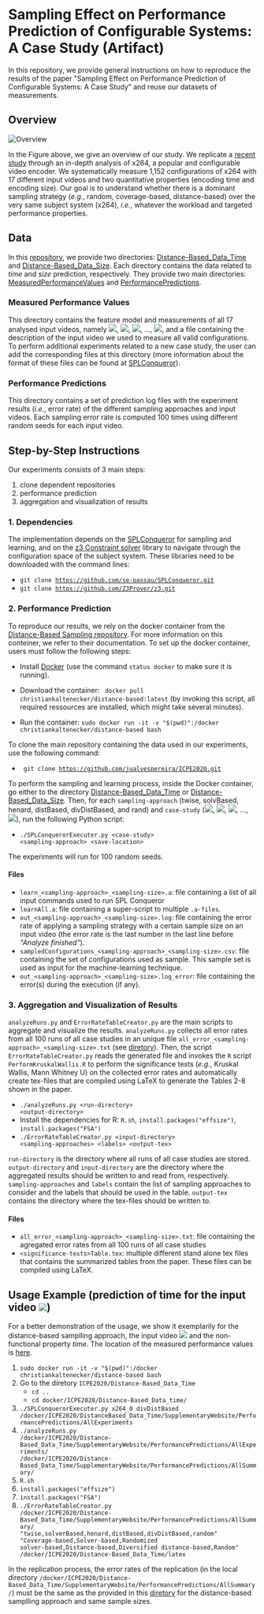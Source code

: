 # Sampling Effect on Performance Prediction of Configurable Systems: A Case Study (Artifact)

In this repository, we provide general instructions on how to reproduce the results of the paper "Sampling Effect on Performance Prediction of Configurable Systems: A Case Study" and reuse our datasets of measurements.

## Overview

![Overview](https://github.com/jualvespereira/ICPE2020/blob/master/overview.png)

In the Figure above, we give an overview of our study.
We replicate a [recent study](https://github.com/se-passau/Distance-Based_Data) through an in-depth analysis of x264, a popular and configurable video encoder.
We systematically measure 1,152 configurations of x264 with 17 different input videos and two quantitative properties (encoding time and encoding size).
Our goal is to understand whether there is a dominant sampling strategy (*e.g.*, random, coverage-based, distance-based) over the very same subject system (x264), *i.e.*, whatever the workload and targeted performance properties. 

## Data

In this [repository](https://github.com/jualvespereira/ICPE2020), we provide two directories: [Distance-Based_Data_Time](Distance-Based_Data_Time/) and [Distance-Based_Data_Size](Distance-Based_Data_Size/).
Each directory contains the data related to *time* and *size* prediction, respectively.
They provide two main directories: [MeasuredPerformanceValues](Distance-Based_Data_Time/SupplementaryWebsite/MeasuredPerformanceValues/) and [PerformancePredictions](Distance-Based_Data_Time/SupplementaryWebsite/PerformancePredictions/).

### Measured Performance Values

This directory contains the feature model and measurements of all 17 analysed input videos, namely <img src="http://latex.codecogs.com/gif.latex?x264_0" border="0"/>, <img src="http://latex.codecogs.com/gif.latex?x264_1" border="0"/>, <img src="http://latex.codecogs.com/gif.latex?x264_2" border="0"/>, ..., <img src="http://latex.codecogs.com/gif.latex?x264_{16}" border="0"/>, and a file containing the description of the input video we used to measure all valid configurations. To perform additional experiments related to a new case study, the user can add the corresponding files at this directory (more information about the format of these files can be found at [SPLConqueror](github.com/se-passau/SPLConqueror)).

### Performance Predictions

This directory contains a set of prediction log files with the experiment results (*i.e.*, error rate) of the different sampling approaches and input videos. Each sampling error rate is computed 100 times using different random seeds for each input video.

## Step-by-Step Instructions

Our experiments consists of 3 main steps:
1. clone dependent repositories
2. performance prediction
3. aggregation and visualization of results

### 1. Dependencies

The implementation depends on the [SPLConqueror](github.com/se-passau/SPLConqueror) for sampling and learning, and on the [z3 Constraint solver](https://github.com/Z3Prover/z3.git) library to navigate through the configuration space of the subject system. These libraries need to be downloaded with the command lines:

- <code>git clone https://github.com/se-passau/SPLConqueror.git</code>
- <code>git clone https://github.com/Z3Prover/z3.git</code>

### 2. Performance Prediction

To reproduce our results, we rely on the docker container from the [Distance-Based Sampling repository](https://github.com/se-passau/Distance-Based_Data).
For more information on this conteiner, we refer to their documentation.
To set up the docker container, users must follow the following steps:

- Install [Docker](https://docs.docker.com/install/) (use the command <code>status docker</code> to make sure it is running).

- Download the container: 
<code> docker pull christiankaltenecker/distance-based:latest</code> (by invoking this script, all required ressources are installed, which might take several minutes).

- Run the container:
<code>sudo docker run -it -v "$(pwd)":/docker christiankaltenecker/distance-based bash</code>

To clone the main repository containing the data used in our experiments, use the following command:
- <code> git clone https://github.com/jualvespereira/ICPE2020.git</code>

To perform the sampling and learning process, inside the Docker container, go either to the directory [Distance-Based_Data_Time](Distance-Based_Data_Time/) or [Distance-Based_Data_Size](Distance-Based_Data_Size/).
Then, for each <code>sampling-approach</code> (twise, solvBased, henard, distBased, divDistBased, and rand) and <code>case-study</code> (<img src="http://latex.codecogs.com/gif.latex?x264_0" border="0"/>, <img src="http://latex.codecogs.com/gif.latex?x264_1" border="0"/>, <img src="http://latex.codecogs.com/gif.latex?x264_2" border="0"/>, ..., <img src="http://latex.codecogs.com/gif.latex?x264_{16}" border="0"/>), run the following Python script:
- <code>./SPLConquerorExecuter.py \<case-study\> \<sampling-approach\> \<save-location\></code>

The experiments will run for 100 random seeds.
  
#### Files

- <code>learn_\<sampling-approach\>_\<sampling-size\>.a</code>: file containing a list of all input commands used to run SPL Conqueror
- <code>learnAll.a</code>: file containing a super-script to multiple <code>.a-files</code>.
- <code>out_\<sampling-approach\>_\<sampling-size\>.log</code>: file containing the error rate of applying a sampling strategy with a certain sample size on an input video (the error rate is the last number in the last line before *"Analyze finished"*).
- <code>sampledConfigurations_\<sampling-approach\>_\<sampling-size\>.csv</code>: file containing the set of configurations used as sample. This sample set is used as input for the machine-learning technique.
- <code>out_\<sampling-approach\>_\<sampling-size\>.log_error</code>: file containing the error(s) during the execution (if any).


### 3. Aggregation and Visualization of Results

<code>analyzeRuns.py</code> and <code>ErrorRateTableCreator.py</code> are the main scripts to aggregate and visualize the results.
<code>analyzeRuns.py</code> collects all error rates from all 100 runs of all case studies in an unique file <code>all_error_\<sampling-approach\>_\<sampling-size\>.txt</code> (see [diretory](Distance-Based_Data_Time/SupplementaryWebsite/PerformancePredictions/AllSummary/)).
Then, the script <code>ErrorRateTableCreator.py</code> reads the generated file and invokes the <code>R</code> script <code>PerformKruskalWallis.R</code> to perform the significance tests (*e.g.*, Kruskal Wallis, Mann Whitney U) on the collected error rates and automatically create tex-files that are compiled using LaTeX to generate the Tables 2-8 shown in the paper.

- <code>./analyzeRuns.py \<run-directory\> \<output-directory\></code>
- Install the dependencies for R: <code>R.sh</code>, <code>install.packages("effsize")</code>, <code>install.packages("FSA")</code>
- <code>./ErrorRateTableCreator.py \<input-directory\> \<sampling-approaches\> \<labels\> \<output-tex\> </code>
  
<code>run-directory</code> is the directory where all runs of all case studies are stored.
<code>output-directory</code> and <code>input-directory</code> are the directory where the aggregated results should be written to and read from, respectively.
<code>sampling-approaches</code> and <code>labels</code> contain the list of sampling approaches to consider and the labels that should be used in the table.
<code>output-tex</code> contains the directory where the tex-files should be written to.

#### Files

- <code>all_error_\<sampling-approach\>_\<sampling-size\>.txt</code>: file containing the agregated error rates from all 100 runs of all case studies
- <code>\<significance-tests\>Table.tex</code>: multiple different stand alone tex files that contains the summarized tables from the paper. These files can be compiled using LaTeX.

## Usage Example (prediction of time for the input video <img src="http://latex.codecogs.com/gif.latex?x264_0" border="0"/>)

For a better demonstration of the usage, we show it exemplarily for the distance-based samplling approach, the input video <img src="http://latex.codecogs.com/gif.latex?x264_0" border="0"/> and the non-functional property *time*.
The location of the measured performance values is [here](Distance-Based_Data_Time/SupplementaryWebsite/MeasuredPerformanceValues/).

1. <code>sudo docker run -it -v "$(pwd)":/docker christiankaltenecker/distance-based bash</code>
2. Go to the diretory <code>ICPE2020/Distance-Based_Data_Time</code>
    - <code>cd ..</code>
    - <code>cd docker/ICPE2020/Distance-Based_Data_time/</code>
3. <code>./SPLConquerorExecuter.py x264_0 divDistBased /docker/ICPE2020/DistanceBased\_Data\_Time/SupplementaryWebsite/PerformancePredictions/AllExperiments</code>
4. <code>./analyzeRuns.py /docker/ICPE2020/Distance-Based_Data_Time/SupplementaryWebsite/PerformancePredictions/AllExperiments/ /docker/ICPE2020/Distance-Based_Data_Time/SupplementaryWebsite/PerformancePredictions/AllSummary/</code>
5. <code>R.sh</code> 
6. <code>install.packages("effsize")</code>
7. <code>install.packages("FSA")</code>
8. <code>./ErrorRateTableCreator.py /docker/ICPE2020/Distance-Based_Data_Time/SupplementaryWebsite/PerformancePredictions/AllSummary/ "twise,solverBased,henard,distBased,divDistBased,random" "Coverage-based,Solver-based,Randomized solver-based,Distance-based,Diversified distance-based,Random" /docker/ICPE2020/Distance-Based_Data_Time/latex</code>

In the replication process, the error rates of the replication (in the local directory <code>/docker/ICPE2020/Distance-Based_Data_Time/SupplementaryWebsite/PerformancePredictions/AllSummary/</code>) must be the same as the provided in this [diretory](Distance-Based_Data_Time/SupplementaryWebsite/PerformancePredictions/AllSummary/x264_0/) for the distance-based samplling approach and same sample sizes. 
